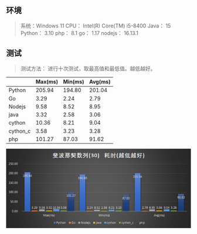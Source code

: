 ## 环境
> 系统：Windows 11
> CPU： Intel(R) Core(TM) i5-8400
> Java： 15
> Python： 3.10
> php： 8.1
> go： 1.17
> nodejs： 16.13.1

## 测试
> 测试方法： 进行十次测试，取最高值和最低值。越低越好。

|          | Max(ms) | Min(ms) | Avg(ms) |
| -------- | ------- | ------- | ------- |
| Python   | 205.94  | 194.80  | 201.04  |
| Go       | 3.29    | 2.24    | 2.79    |
| Nodejs   | 9.58    | 8.52    | 8.95    |
| java     | 3.32    | 2.58    | 3.06    |
| cython   | 10.36   | 8.21    | 9.04    |
| cython_c | 3.58    | 3.23    | 3.28    |
| php      | 101.27  | 87.03   | 91.62   |

![fib](https://github.com/bymoye/Benchmarks/blob/master/fib/fib.png)